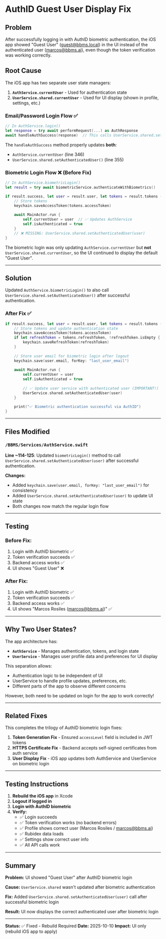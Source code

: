 # AuthID Guest User Display Fix

## Problem

After successfully logging in with AuthID biometric authentication, the iOS app showed "Guest User" (guest@bbms.local) in the UI instead of the authenticated user (marcos@bbms.ai), even though the token verification was working correctly.

## Root Cause

The iOS app has two separate user state managers:

1. **`AuthService.currentUser`** - Used for authentication state
2. **`UserService.shared.currentUser`** - Used for UI display (shown in profile, settings, etc.)

### Email/Password Login Flow ✅
```swift
// In AuthService.login()
let response = try await performRequest(...) as AuthResponse
await handleAuthSuccess(response)  // This calls UserService.shared.setAuthenticatedUser()
```

The `handleAuthSuccess` method properly updates **both**:
- `AuthService.currentUser` (line 346)
- `UserService.shared.setAuthenticatedUser()` (line 355)

### Biometric Login Flow ❌ (Before Fix)
```swift
// In AuthService.biometricLogin()
let result = try await biometricService.authenticateWithBiometrics()

if result.success, let user = result.user, let tokens = result.tokens {
    // Store tokens
    keychain.saveAccessToken(tokens.accessToken)
    
    await MainActor.run {
        self.currentUser = user  // ✅ Updates AuthService
        self.isAuthenticated = true
    }
    // ❌ MISSING: UserService.shared.setAuthenticatedUser(user)
}
```

The biometric login was only updating `AuthService.currentUser` but **not** `UserService.shared.currentUser`, so the UI continued to display the default "Guest User".

---

## Solution

Updated `AuthService.biometricLogin()` to also call `UserService.shared.setAuthenticatedUser()` after successful authentication.

### After Fix ✅
```swift
if result.success, let user = result.user, let tokens = result.tokens {
    // Store tokens and update authentication state
    keychain.saveAccessToken(tokens.accessToken)
    if let refreshToken = tokens.refreshToken, !refreshToken.isEmpty {
        keychain.saveRefreshToken(refreshToken)
    }
    
    // Store user email for biometric login after logout
    keychain.save(user.email, forKey: "last_user_email")
    
    await MainActor.run {
        self.currentUser = user
        self.isAuthenticated = true
        
        // ✅ Update user service with authenticated user (IMPORTANT!)
        UserService.shared.setAuthenticatedUser(user)
    }
    
    print("✅ Biometric authentication successful via AuthID")
}
```

---

## Files Modified

### `/BBMS/Services/AuthService.swift`
**Line ~114-125**: Updated `biometricLogin()` method to call `UserService.shared.setAuthenticatedUser(user)` after successful authentication.

**Changes:**
- Added `keychain.save(user.email, forKey: "last_user_email")` for consistency
- Added `UserService.shared.setAuthenticatedUser(user)` to update UI state
- Both changes now match the regular login flow

---

## Testing

### Before Fix:
1. Login with AuthID biometric ✅
2. Token verification succeeds ✅
3. Backend access works ✅
4. UI shows "Guest User" ❌

### After Fix:
1. Login with AuthID biometric ✅
2. Token verification succeeds ✅
3. Backend access works ✅
4. UI shows "Marcos Rosiles (marcos@bbms.ai)" ✅

---

## Why Two User States?

The app architecture has:
- **`AuthService`** - Manages authentication, tokens, and login state
- **`UserService`** - Manages user profile data and preferences for UI display

This separation allows:
- Authentication logic to be independent of UI
- UserService to handle profile updates, preferences, etc.
- Different parts of the app to observe different concerns

However, both need to be updated on login for the app to work correctly!

---

## Related Fixes

This completes the trilogy of AuthID biometric login fixes:

1. **Token Generation Fix** - Ensured `accessLevel` field is included in JWT tokens
2. **HTTPS Certificate Fix** - Backend accepts self-signed certificates from auth service
3. **User Display Fix** - iOS app updates both AuthService and UserService on biometric login

---

## Testing Instructions

1. **Rebuild the iOS app** in Xcode
2. **Logout if logged in**
3. **Login with AuthID biometric**
4. **Verify:**
   - ✅ Login succeeds
   - ✅ Token verification works (no backend errors)
   - ✅ Profile shows correct user (Marcos Rosiles / marcos@bbms.ai)
   - ✅ Rubidex data loads
   - ✅ Settings show correct user info
   - ✅ All API calls work

---

## Summary

**Problem:** UI showed "Guest User" after AuthID biometric login

**Cause:** `UserService.shared` wasn't updated after biometric authentication

**Fix:** Added `UserService.shared.setAuthenticatedUser(user)` call after successful biometric login

**Result:** UI now displays the correct authenticated user after biometric login

---

**Status:** ✅ Fixed - Rebuild Required
**Date:** 2025-10-10
**Impact:** UI only (rebuild iOS app to apply)
